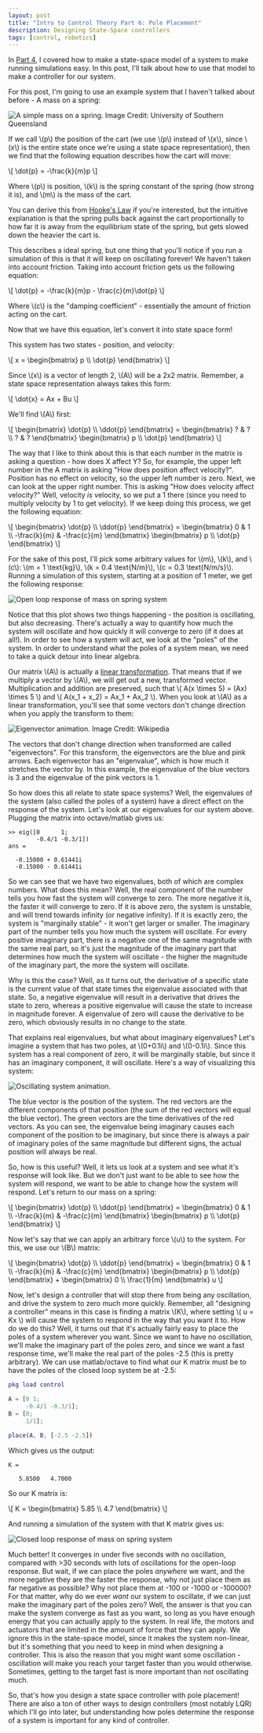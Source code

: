```yaml
---
layout: post
title: "Intro to Control Theory Part 6: Pole Placement"
description: Designing State-Space controllers
tags: [control, robotics]
---
```

In [Part 4](/posts/intro-to-control-part-four-state-space), I covered how to make a state-space model of a system to make running simulations easy. In this post, I'll talk about how to use that model to make a controller for our system.

For this post, I'm going to use an example system that I haven't talked about before - A mass on a spring:

<img src="../img/control6/massspring.jpg" alt="A simple mass on a spring. Image Credit: University of Southern Queensland">

If we call \\(p\\) the position of the cart (we use \\(p\\) instead of \\(x\\), since \\(x\\) is the entire state once we're using a state space representation), then we find that the following equation describes how the cart will move:

\\[ \dot{p} = -\frac{k}{m}p \\]

Where \\(p\\) is position, \\(k\\) is the spring constant of the spring (how strong it is), and \\(m\\) is the mass of the cart.

You can derive this from [Hooke's Law](https://en.wikipedia.org/wiki/Hooke%27s_law) if you're interested, but the intuitive explanation is that the spring pulls back against the cart proportionally to how far it is away from the equilibrium state of the spring, but gets slowed down the heavier the cart is.

This describes a ideal spring, but one thing that you'll notice if you run a simulation of this is that it will keep on oscillating forever! We haven't taken into account friction. Taking into account friction gets us the following equation:

\\[ \dot{p} = -\frac{k}{m}p - \frac{c}{m}\dot{p} \\]

Where \\(c\\) is the "damping coefficient" - essentially the amount of friction acting on the cart.

Now that we have this equation, let's convert it into state space form!

This system has two states - position, and velocity:

\\[ x = \begin{bmatrix} p \\\\ \dot{p} \end{bmatrix} \\]

Since \\(x\\) is a vector of length 2, \\(A\\) will be a 2x2 matrix. Remember, a state space representation always takes this form:

\\[ \dot{x} = Ax + Bu \\]

We'll find \\(A\\) first:

\\[ \begin{bmatrix} \dot{p} \\\\ \ddot{p} \end{bmatrix} = \begin{bmatrix} ? & ? \\\\ ? & ? \end{bmatrix} \begin{bmatrix} p \\\\ \dot{p} \end{bmatrix} \\]

The way that I like to think about this is that each number in the matrix is asking a question - how does X affect Y? So, for example, the upper left number in the A matrix is asking "How does position affect velocity?". Position has no effect on velocity, so the upper left number is zero. Next, we can look at the upper right number. This is asking "How does velocity affect velocity?" Well, velocity *is* velocity, so we put a 1 there (since you need to multiply velocity by 1 to get velocity). If we keep doing this process, we get the following equation:

\\[ \begin{bmatrix} \dot{p} \\\\ \ddot{p} \end{bmatrix} = \begin{bmatrix} 0 & 1 \\\\ -\frac{k}{m} & -\frac{c}{m} \end{bmatrix} \begin{bmatrix} p \\\\ \dot{p} \end{bmatrix} \\]

For the sake of this post, I'll pick some arbitrary values for \\(m\\), \\(k\\), and \\(c\\): \\(m = 1 \text{kg}\\), \\(k = 0.4 \text{N/m}\\), \\(c = 0.3 \text{N/m/s}\\). Running a simulation of this system, starting at a position of 1 meter, we get the following response:

<img src="../img/control6/openloopresponse.png" alt="Open loop response of mass on spring system">

Notice that this plot shows two things happening - the position is oscillating, but also decreasing. There's actually a way to quantify how much the system will oscillate and how quickly it will converge to zero (if it does at all!). In order to see how a system will act, we look at the "poles" of the system. In order to understand what the poles of a system mean, we need to take a quick detour into linear algebra.

Our matrix \\(A\\) is actually a [linear transformation](https://en.wikipedia.org/wiki/Linear_map). That means that if we multiply a vector by \\(A\\), we will get out a new, transformed vector. Multiplication and addition are preserved, such that \\( A(x \times 5) = (Ax) \times 5 \\) and \\( A(x\_1 + x_2) = Ax\_1 + Ax\_2 \\). When you look at \\(A\\) as a linear transformation, you'll see that some vectors don't change direction when you apply the transform to them:

<img src="../img/control6/eigenvectors.gif" alt="Eigenvector animation. Image Credit: Wikipedia">

The vectors that don't change direction when transformed are called "eigenvectors". For this transform, the eigenvectors are the blue and pink arrows. Each eigenvector has an "eigenvalue", which is how much it stretches the vector by. In this example, the eigenvalue of the blue vectors is 3 and the eigenvalue of the pink vectors is 1.

So how does this all relate to state space systems? Well, the eigenvalues of the system (also called the poles of a system) have a direct effect on the response of the system. Let's look at our eigenvalues for our system above. Plugging the matrix into octave/matlab gives us:

```
>> eig([0      1;
        -0.4/1 -0.3/1])
ans =

  -0.15000 + 0.61441i
  -0.15000 - 0.61441i
```

So we can see that we have two eigenvalues, both of which are complex numbers. What does this mean? Well, the real component of the number tells you how fast the system will converge to zero. The more negative it is, the faster it will converge to zero. If it is above zero, the system is unstable, and will trend towards infinity (or negative infinity). If it is exactly zero, the system is "marginally stable" - it won't get larger or smaller. The imaginary part of the number tells you how much the system will oscillate. For every positive imaginary part, there is a negative one of the same magnitude with the same real part, so it's just the magnitude of the imaginary part that determines how much the system will oscillate - the higher the magnitude of the imaginary part, the more the system will oscillate.

Why is this the case? Well, as it turns out, the derivative of a specific state is the current value of that state times the eigenvalue associated with that state. So, a negative eigenvalue will result in a derivative that drives the state to zero, whereas a positive eigenvalue will cause the state to increase in magnitude forever. A eigenvalue of zero will cause the derivative to be zero, which obviously results in no change to the state.

That explains real eigenvalues, but what about imaginary eigenvalues? Let's imagine a system that has two poles, at \\(0+0.1i\\) and \\(0-0.1i\\). Since this system has a real component of zero, it will be marginally stable, but since it has an imaginary component, it will oscillate. Here's a way of visualizing this system:

<img src="../img/control6/oscillatingsystem.gif" alt="Oscillating system animation.">

The blue vector is the position of the system. The red vectors are the different components of that position (the sum of the red vectors will equal the blue vector). The green vectors are the time derivatives of the red vectors. As you can see, the eigenvalue being imaginary causes each component of the position to be imaginary, but since there is always a pair of imaginary poles of the same magnitude but different signs, the actual position will always be real.

So, how is this useful? Well, it lets us look at a system and see what it's response will look like. But we don't just want to be able to see how the system will respond, we want to be able to change how the system will respond. Let's return to our mass on a spring:

\\[ \begin{bmatrix} \dot{p} \\\\ \ddot{p} \end{bmatrix} = \begin{bmatrix} 0 & 1 \\\\ -\frac{k}{m} & -\frac{c}{m} \end{bmatrix} \begin{bmatrix} p \\\\ \dot{p} \end{bmatrix} \\]

Now let's say that we can apply an arbitrary force \\(u\\) to the system. For this, we use our \\(B\\) matrix:

\\[ \begin{bmatrix} \dot{p} \\\\ \ddot{p} \end{bmatrix} = \begin{bmatrix} 0 & 1 \\\\ -\frac{k}{m} & -\frac{c}{m} \end{bmatrix} \begin{bmatrix} p \\\\ \dot{p} \end{bmatrix} + \begin{bmatrix} 0 \\\\ \frac{1}{m} \end{bmatrix} u \\]

Now, let's design a controller that will stop there from being any oscillation, and drive the system to zero much more quickly. Remember, all "designing a controller" means in this case is finding a matrix \\(K\\), where setting \\( u = Kx \\) will cause the system to respond in the way that you want it to. How do we do this? Well, it turns out that it's actually fairly easy to place the poles of a system wherever you want. Since we want to have no oscillation, we'll make the imaginary part of the poles zero, and since we want a fast response time, we'll make the real part of the poles -2.5 (this is pretty arbitrary). We can use matlab/octave to find what our K matrix must be to have the poles of the closed loop system be at -2.5:


```matlab
pkg load control

A = [0 1;
     -0.4/1 -0.3/1];
B = [0;
     1/1];

place(A, B, [-2.5 -2.5])
```

Which gives us the output:

```
K =

   5.8500   4.7000
```

So our K matrix is:

\\[ K = \begin{bmatrix} 5.85 \\\\ 4.7 \end{bmatrix} \\]

And running a simulation of the system with that K matrix gives us:

<img src="../img/control6/closedloopresponse.png" alt="Closed loop response of mass on spring system">

Much better! It converges in under five seconds with no oscillation, compared with >30 seconds with lots of oscillations for the open-loop response. But wait, if we can place the poles _anywhere_ we want, and the more negative they are the faster the response, why not just place them as far negative as possible? Why not place them at -100 or -1000 or -100000? For that matter, why do we ever _want_ our system to oscillate, if we can just make the imaginary part of the poles zero? Well, the answer is that you can make the system converge as fast as you want, so long as you have enough energy that you can actually apply to the system. In real life, the motors and actuators that are limited in the amount of force that they can apply. We ignore this in the state-space model, since it makes the system non-linear, but it's something that you need to keep in mind when designing a controller. This is also the reason that you might want some oscillation - oscillation will make you reach your target faster than you would otherwise. Sometimes, getting to the target fast is more important than not oscillating much.

So, that's how you design a state space controller with pole placement! There are also a ton of other ways to design controllers (most notably LQR) which I'll go into later, but understanding how poles determine the response of a system is important for any kind of controller.
